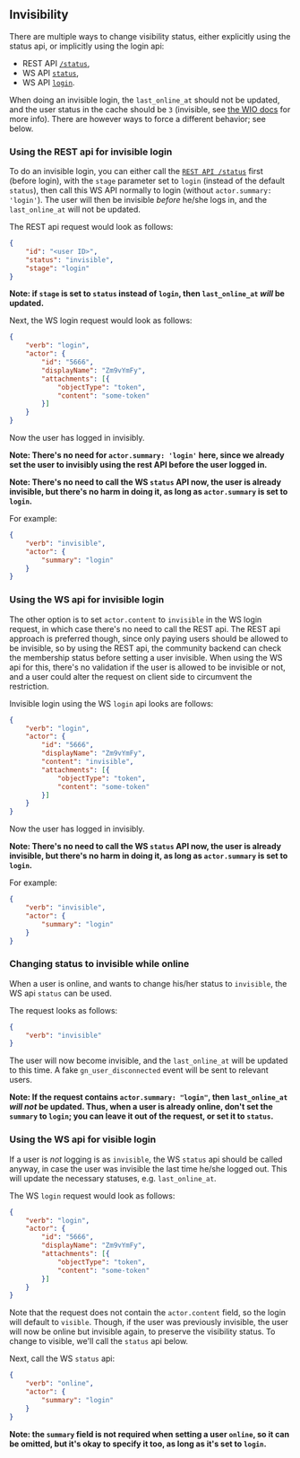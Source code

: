 ## Invisibility

There are multiple ways to change visibility status, either explicitly using the status api, or implicitly using the 
login api:

* REST API [`/status`](rest.md#post-status),
* WS API [`status`](api.md#status),
* WS API [`login`](api.md#login).

When doing an invisible login, the `last_online_at` should not be updated, and the user status in the cache should be 
`3` (invisible, see [the WIO docs](wio.md) for more info). There are however ways to force a different behavior; see 
below.

### Using the REST api for invisible login

To do an invisible login, you can either call the [`REST API /status`](rest.md#post-status) first (before login),
with the `stage` parameter set to `login` (instead of the default `status`), then call this WS API normally to login 
(without `actor.summary: 'login'`). The user will then be invisible _before_ he/she logs in, and the `last_online_at`
will not be updated.

The REST api request would look as follows:

```json
{   
    "id": "<user ID>",
    "status": "invisible",
    "stage": "login"
}   
```

**Note: if `stage` is set to `status` instead of `login`, then `last_online_at` _will_ be updated.**

Next, the WS login request would look as follows:

```json
{
	"verb": "login",
	"actor": {
		"id": "5666",
		"displayName": "Zm9vYmFy",
		"attachments": [{
			"objectType": "token",
			"content": "some-token"
		}]
	}
}
```

Now the user has logged in invisibly. 

**Note: There's no need for `actor.summary: 'login'` here, since we already set the user to invisibly using the rest
API before the user logged in.**

**Note: There's no need to call the WS `status` API now, the user is already invisible, but there's no harm in doing it, 
as long as `actor.summary` is set to `login`.**

For example:

```json
{
	"verb": "invisible",
	"actor": {
		"summary": "login"
	}
}
```

### Using the WS api for invisible login

The other option is to set `actor.content` to `invisible` in the WS login request, in which case there's no need to 
call the REST api. The REST api approach is preferred though, since only paying users should be allowed to be invisible, 
so by using the REST api, the community backend can check the membership status before setting a user invisible. When 
using the WS api for this, there's no validation if the user is allowed to be invisible or not, and a user could alter 
the request on client side to circumvent the restriction.

Invisible login using the WS `login` api looks are follows:

```json
{
    "verb": "login",
    "actor": {
		"id": "5666",
		"displayName": "Zm9vYmFy",
        "content": "invisible",
        "attachments": [{
            "objectType": "token",
			"content": "some-token"
        }]
    }
}
```

Now the user has logged in invisibly. 

**Note: There's no need to call the WS `status` API now, the user is already invisible, but there's no harm in doing it, 
as long as `actor.summary` is set to `login`.**

For example:

```json
{
	"verb": "invisible",
	"actor": {
		"summary": "login"
	}
}
```

### Changing status to invisible while online

When a user is online, and wants to change his/her status to `invisible`, the WS api `status` can be used.

The request looks as follows:

```json
{
	"verb": "invisible"
}
```

The user will now become invisible, and the `last_online_at` will be updated to this time. A fake `gn_user_disconnected` 
event will be sent to relevant users.

**Note: If the request contains `actor.summary: "login"`, then `last_online_at` _will not_ be updated. Thus, when a user is 
already online, don't set the `summary` to `login`; you can leave it out of the request, or set it to `status`.**

### Using the WS api for visible login

If a user is _not_ logging is as `invisible`, the WS `status` api should be called anyway, in case the user was 
invisible the last time he/she logged out. This will update the necessary statuses, e.g. `last_online_at`.

The WS `login` request would look as follows:

```json
{
    "verb": "login",
    "actor": {
		"id": "5666",
		"displayName": "Zm9vYmFy",
        "attachments": [{
            "objectType": "token",
			"content": "some-token"
        }]
    }
}
```

Note that the request does not contain the `actor.content` field, so the login will default to `visible`. Though, if 
the user was previously invisible, the user will now be online but invisible again, to preserve the visibility status. 
To change to visible, we'll call the `status` api below.

Next, call the WS `status` api:

```json
{
	"verb": "online",
	"actor": {
		"summary": "login"
	}
}
```

**Note: the `summary` field is not required when setting a user `online`, so it can be omitted, but it's okay to 
specify it too, as long as it's set to `login`.**
